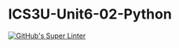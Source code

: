 # ICS3U-Unit6-02-Python
[![GitHub's Super Linter](https://github.com/Yiyun-Qin/ICS3U-Unit6-02-Python/workflows/GitHub's%20Super%20Linter/badge.svg)](https://github.com/Yiyun-Qin/ICS3U-Unit6-02-Python/actions)
